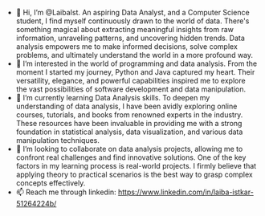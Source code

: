 - 👋 Hi, I’m @LaibaIst. An aspiring Data Analyst, and a Computer Science student, I find myself continuously drawn to the world of data. There's something magical about extracting meaningful insights from raw information, unraveling patterns, and uncovering hidden trends. Data analysis empowers me to make informed decisions, solve complex problems, and ultimately understand the world in a more profound way.
- 👀 I’m interested in the world of programming and data analysis. From the moment I started my journey, Python and Java captured my heart. Their versatility, elegance, and powerful capabilities inspired me to explore the vast possibilities of software development and data manipulation.
- 🌱 I’m currently learning Data Analysis skills. To deepen my understanding of data analysis, I have been avidly exploring online courses, tutorials, and books from renowned experts in the industry. These resources have been invaluable in providing me with a strong foundation in statistical analysis, data visualization, and various data manipulation techniques.
- 💞️ I’m looking to collaborate on data analysis projects, allowing me to confront real challenges and find innovative solutions. One of the key factors in my learning process is real-world projects. I firmly believe that applying theory to practical scenarios is the best way to grasp complex concepts effectively.  
- 📫 Reach me through linkedin: https://www.linkedin.com/in/laiba-istkar-51264224b/

<!---
LaibaIst/LaibaIst is a ✨ special ✨ repository because its `README.md` (this file) appears on your GitHub profile.
You can click the Preview link to take a look at your changes.
--->
